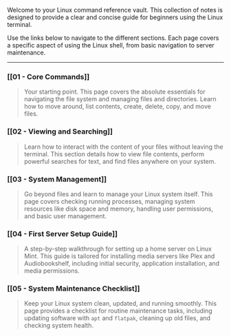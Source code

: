 Welcome to your Linux command reference vault. This collection of notes is designed to provide a clear and concise guide for beginners using the Linux terminal.

Use the links below to navigate to the different sections. Each page covers a specific aspect of using the Linux shell, from basic navigation to server maintenance.

---

### [[01 - Core Commands]]
> Your starting point. This page covers the absolute essentials for navigating the file system and managing files and directories. Learn how to move around, list contents, create, delete, copy, and move files.

### [[02 - Viewing and Searching]]
> Learn how to interact with the content of your files without leaving the terminal. This section details how to view file contents, perform powerful searches for text, and find files anywhere on your system.

### [[03 - System Management]]
> Go beyond files and learn to manage your Linux system itself. This page covers checking running processes, managing system resources like disk space and memory, handling user permissions, and basic user management.

### [[04 - First Server Setup Guide]]
> A step-by-step walkthrough for setting up a home server on Linux Mint. This guide is tailored for installing media servers like Plex and Audiobookshelf, including initial security, application installation, and media permissions.

### [[05 - System Maintenance Checklist]]
> Keep your Linux system clean, updated, and running smoothly. This page provides a checklist for routine maintenance tasks, including updating software with `apt` and `flatpak`, cleaning up old files, and checking system health.
> 
